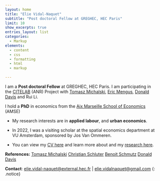 ```yaml
---
layout: home
title: "Elie Vidal-Naquet"
subtitle: "Post doctoral Fellow at GREGHEC, HEC Paris"
limit: 10
show_excerpts: true
entries_layout: list
categories:
  - Markup
elements:
  - content
  - css
  - formatting
  - html
  - markup  
  
---
```

 I am a **Post doctoral Fellow** at GREGHEC, HEC Paris.  I am participating in the [CITELAB](https://sites.google.com/hec.fr/tomasz-michalski/research/citelab-anr-project) (ANR) Project with [Tomasz Michalski](https://sites.google.com/hec.fr/tomasz-michalski/home), [Eric Mengus](https://sites.google.com/site/ericmengus/), [Donald Davis](https://sites.google.com/site/drdavis001/) and Rui Li.  
 

 I hold a  **PhD** in economics from the [Aix Marseille School of Economics](https://www.amse-aixmarseille.fr/en/members/vidal-naquet) (AMSE) 

* My research interests are in **applied labour**, and **urban economics**.

* In 2022, I was a visiting scholar at the spatial economics department at VU Amsterdam, sponsored by Jos Van Ommeren.

* You can view my [CV here](https://elievidalnaquet.github.io/website/cv/) and learn more about and my [research here](https://elievidalnaquet.github.io/website/research/).

**References:**
[Tomasz Michalski](https://sites.google.com/hec.fr/tomasz-michalski/home) 
[Christian Schluter](https://christianschluter.github.io/)
[Benoit Schmutz](https://sites.google.com/site/benoitschmutz/home)
[Donald Davis](https://sites.google.com/site/drdavis001/home)





<i class="fa fa-envelope"></i> **Contact**: elie.vidal-naquet@external.hec.fr | elie.vidalnaquet@gmail.com 
{: .notice}
